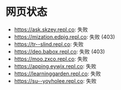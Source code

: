 # 网页状态
- https://ask.skzey.repl.co: 失败
- https://mization.edpjg.repl.co: 失败 (403)
- https://tr--slind.repl.co: 失败
- https://deo.babox.repl.co: 失败 (403)
- https://moo.zxco.repl.co: 失败
- https://apping.eywjx.repl.co: 失败
- https://learninggarden.repl.co: 失败
- https://su--yoyholee.repl.co: 失败
